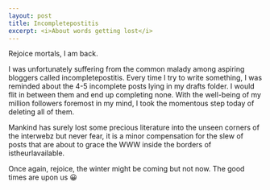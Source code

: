```yaml
---
layout: post
title: Incompletepostitis
excerpt: <i>About words getting lost</i>
---
```


Rejoice mortals, I am back.

I was unfortunately suffering from the common malady among aspiring bloggers called incompletepostitis. 
Every time I try to write something, I was reminded about the 4-5 incomplete posts lying in my drafts folder. I would flit in between them 
and end up completing none. With the well-being of my million followers foremost in my mind, I took the momentous step today of deleting 
all of them.

Mankind has surely lost some precious literature into the unseen corners of the interwebz but never fear, it is a minor compensation for 
the slew of posts that are about to grace the WWW inside the borders of istheurlavailable.

Once again, rejoice, the winter might be coming but not now. The good times are upon us 😀
